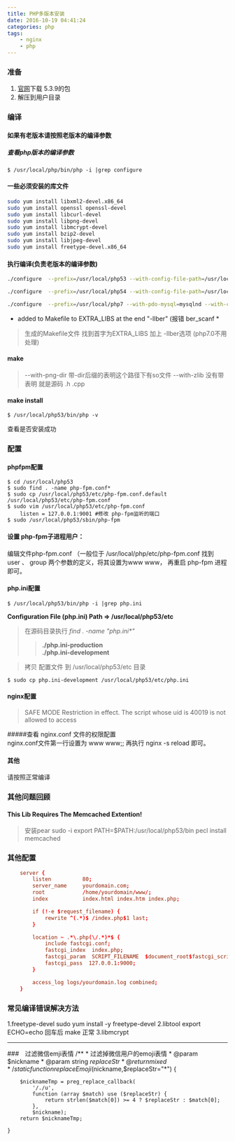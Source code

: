```yaml
---
title: PHP多版本安装
date: 2016-10-19 04:41:24
categories: php
tags:
    - nginx
    - php
---
```


### 准备

1. [官网](http://cn2.php.net/releases/)下载 5.3.9的包
1. 解压到用户目录


### 编译
#### 如果有老版本请按照老版本的编译参数
##### 查看php版本的编译参数
```
$ /usr/local/php/bin/php -i |grep configure
```

#### 一些必须安装的库文件

```bash
sudo yum install libxml2-devel.x86_64
sudo yum install openssl openssl-devel
sudo yum install libcurl-devel
sudo yum install libpng-devel
sudo yum install libmcrypt-devel
sudo yum install bzip2-devel
sudo yum install libjpeg-devel
sudo yum install freetype-devel.x86_64
```

#### 执行编译(负责老版本的编译参数)
```bash
./configure  --prefix=/usr/local/php53 --with-config-file-path=/usr/local/php53/etc --with-mysql --with-mysqli --with-iconv-dir=/usr/local --with-freetype-dir --with-jpeg-dir --with-png-dir --with-zlib --with-libxml-dir=/usr --enable-xml --disable-rpath --enable-discard-path --enable-safe-mode --enable-bcmath --enable-shmop --enable-sysvsem --enable-inline-optimization --with-curl=/usr/local --without-curlwrappers --enable-mbregex --enable-fastcgi --enable-fpm --enable-force-cgi-redirect --enable-mbstring --with-mcrypt --with-gd --enable-gd-native-ttf --with-openssl --with-mhash --enable-pcntl --enable-sockets --with-xmlrpc --enable-zip --enable-soap  --enable-zip --with-bz2

./configure  --prefix=/usr/local/php54 --with-config-file-path=/usr/local/php54/etc --with-curl=/usr/local  --enable-fpm  --with-mysql --with-mysqli --enable-sockets --enable-fastcgi 

./configure  --prefix=/usr/local/php7 --with-pdo-mysql=mysqlnd --with-config-file-path=/usr/local/php7/etc  --with-mysqli --with-iconv-dir=/usr/local --with-freetype-dir --with-jpeg-dir --with-png-dir --with-zlib --with-libxml-dir=/usr --enable-xml --disable-rpath   --enable-bcmath --enable-shmop --enable-sysvsem --enable-inline-optimization --with-curl=/usr/local  --enable-mbregex  --enable-fpm --enable-mbstring --with-mcrypt --with-gd --enable-gd-native-ttf --with-openssl --with-mhash --enable-pcntl --enable-sockets --with-xmlrpc --enable-zip --enable-soap  --enable-zip --with-bz2

```
* added to Makefile to EXTRA_LIBS at the end "-llber" (报错 ber_scanf *
> 生成的Makefile文件 找到首字为EXTRA_LIBS 加上 -llber选项 (php7.0不用处理)

#### make
> --with-png-dir 带-dir后缀的表明这个路径下有so文件
> --with-zlib 没有带表明 就是源码 .h .cpp

#### make install 
```
$ /usr/local/php53/bin/php -v
```
查看是否安装成功

### 配置
#### phpfpm配置
```
$ cd /usr/local/php53
$ sudo find . -name php-fpm.conf*
$ sudo cp /usr/local/php53/etc/php-fpm.conf.default /usr/local/php53/etc/php-fpm.conf
$ sudo vim /usr/local/php53/etc/php-fpm.conf
    listen = 127.0.0.1:9001 #修改 php-fpm监听的端口
$ sudo /usr/local/php53/sbin/php-fpm
```

#### 设置 php-fpm子进程用户：
编辑文件php-fpm.conf （一般位于 /usr/local/php/etc/php-fpm.conf 
找到 user 、 group 两个参数的定义，将其设置为www www，
再重启 php-fpm 进程即可。 

#### php.ini配置
```
$ /usr/local/php53/bin/php -i |grep php.ini
```
**Configuration File (php.ini) Path => /usr/local/php53/etc**

> 在源码目录执行 *find . -name "php.ini\*"*
>> **./php.ini-production**  
>> **./php.ini-development**


> 拷贝 配置文件 到 /usr/local/php53/etc 目录
```
$ sudo cp php.ini-development /usr/local/php53/etc/php.ini
```



#### nginx配置

> SAFE MODE Restriction in effect. The script whose uid is 40019 is not allowed to access  

#####查看 nginx.conf 文件的权限配置  
nginx.conf文件第一行设置为 www www;;
再执行 nginx -s reload 即可。


#### 其他
请按照正常编译


### 其他问题回顾
#### This Lib Requires The Memcached Extention!

> 安装pear
> sudo -i
> export PATH=$PATH:/usr/local/php53/bin
> pecl install memcached


### 其他配置

```conf
    server {
        listen          80;
        server_name     yourdomain.com;
        root            /home/yourdomain/www/;
        index           index.html index.htm index.php;

        if (!-e $request_filename) {
            rewrite ^(.*)$ /index.php$1 last;
        }

        location ~ .*\.php(\/.*)*$ {
            include fastcgi.conf;
            fastcgi_index  index.php;
            fastcgi_param  SCRIPT_FILENAME  $document_root$fastcgi_script_name;
            fastcgi_pass  127.0.0.1:9000;
        }

        access_log logs/yourdomain.log combined;
    }
```


### 常见编译错误解决方法
1.freetype-devel            sudo yum install -y freetype-devel
2.libtool                   export ECHO=echo  回车后 make  正常
3.libmcrypt 

----


###　过滤微信emji表情
    /**
     * 过滤掉微信用户的emoji表情
     * @param $nickname
     * @param string $replaceStr
     * @return mixed
     */
    static function replaceEmoji($nickname,$replaceStr="*")
    {

        $nicknameTmp = preg_replace_callback(
            '/./u',
            function (array $match) use ($replaceStr) {
                return strlen($match[0]) >= 4 ? $replaceStr : $match[0];
            },
            $nickname);
        return $nicknameTmp;

    }